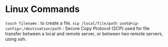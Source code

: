 # Linux Commands

`touch filename` : to create a file.
`scp /local/file/path uset@<ip-config>:/destination/path` : Secure Copy Protocol (SCP) used for file transfer between a local and remote server, or between two remote servers, using ssh. 
